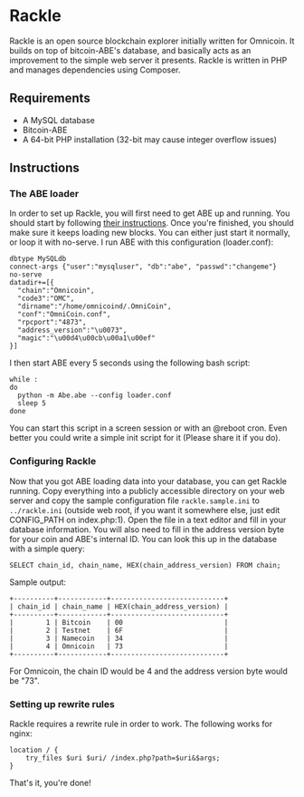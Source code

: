 # Rackle
Rackle is an open source blockchain explorer initially written for Omnicoin. It builds on top of bitcoin-ABE's database, and basically acts as an improvement to the simple web server it presents. Rackle is written in PHP and manages dependencies using Composer.

## Requirements
- A MySQL database
- Bitcoin-ABE
- A 64-bit PHP installation (32-bit may cause integer overflow issues)

## Instructions
### The ABE loader
In order to set up Rackle, you will first need to get ABE up and running. You should start by following [their instructions](https://github.com/bitcoin-abe/bitcoin-abe). Once you're finished, you should make sure it keeps loading new blocks. You can either just start it normally, or loop it with no-serve. I run ABE with this configuration (loader.conf):

    dbtype MySQLdb
    connect-args {"user":"mysqluser", "db":"abe", "passwd":"changeme"}
    no-serve
    datadir+=[{
      "chain":"Omnicoin",
      "code3":"OMC",
      "dirname":"/home/omnicoind/.OmniCoin",
      "conf":"OmniCoin.conf",
      "rpcport":"4873",
      "address_version":"\u0073",
      "magic":"\u00d4\u00cb\u00a1\u00ef"
    }]

I then start ABE every 5 seconds using the following bash script:

    while :
    do
      python -m Abe.abe --config loader.conf
      sleep 5
    done

You can start this script in a screen session or with an @reboot cron. Even better you could write a simple init script for it (Please share it if you do).

### Configuring Rackle
Now that you got ABE loading data into your database, you can get Rackle running. Copy everything into a publicly accessible directory on your web server and copy the sample configuration file `rackle.sample.ini` to `../rackle.ini` (outside web root, if you want it somewhere else, just edit CONFIG_PATH on index.php:1). Open the file in a text editor and fill in your database information. You will also need to fill in the address version byte for your coin and ABE's internal ID. You can look this up in the database with a simple query:

    SELECT chain_id, chain_name, HEX(chain_address_version) FROM chain;

Sample output:

    +----------+------------+----------------------------+
    | chain_id | chain_name | HEX(chain_address_version) |
    +----------+------------+----------------------------+
    |        1 | Bitcoin    | 00                         |
    |        2 | Testnet    | 6F                         |
    |        3 | Namecoin   | 34                         |
    |        4 | Omnicoin   | 73                         |
    +----------+------------+----------------------------+

For Omnicoin, the chain ID would be 4 and the address version byte would be "73".

### Setting up rewrite rules
Rackle requires a rewrite rule in order to work. The following works for nginx:

	location / {
		try_files $uri $uri/ /index.php?path=$uri&$args;
	}

That's it, you're done!
